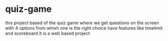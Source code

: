 # quiz-game
this project based of the quiz game where we get questions on the screen with 4 options from whixh one is the right choice have features like timelimit and scoreboard
it is a web based project
